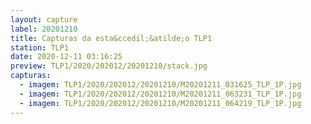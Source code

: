 ```yaml
---
layout: capture
label: 20201210
title: Capturas da esta&ccedil;&atilde;o TLP1
station: TLP1
date: 2020-12-11 03:16:25
preview: TLP1/2020/202012/20201210/stack.jpg
capturas:
  - imagem: TLP1/2020/202012/20201210/M20201211_031625_TLP_1P.jpg
  - imagem: TLP1/2020/202012/20201210/M20201211_063231_TLP_1P.jpg
  - imagem: TLP1/2020/202012/20201210/M20201211_064219_TLP_1P.jpg
---
```

